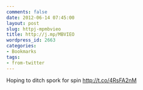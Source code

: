 ```yaml
---
comments: false
date: 2012-06-14 07:45:00
layout: post
slug: httpj-mpmbvieo
title: http://j.mp/MBVIEO
wordpress_id: 2663
categories:
- Bookmarks
tags:
- from-twitter
---
```


Hoping to ditch spork for spin http://t.co/4RsFA2nM
